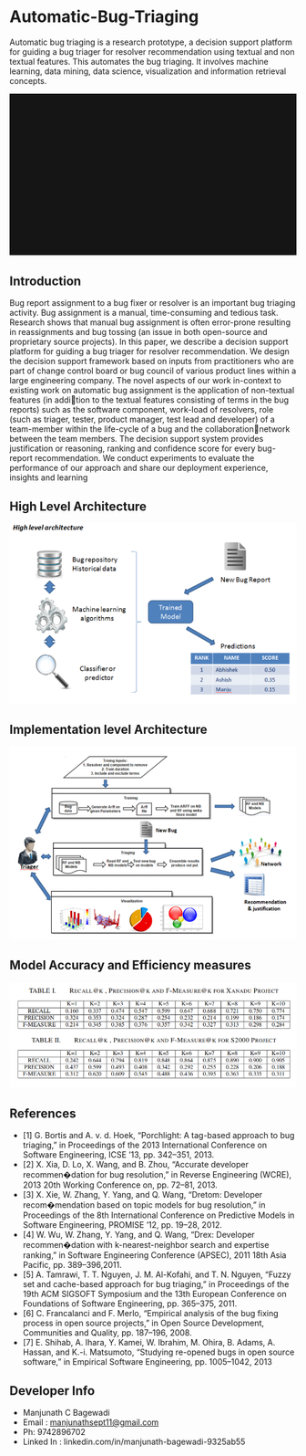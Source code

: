 # Automatic-Bug-Triaging
Automatic bug triaging is a research prototype, a decision support platform for guiding a bug triager for resolver  recommendation using textual and non textual features. This automates the bug triaging. It involves machine learning, data mining,  data science, visualization and information retrieval concepts.

![Automatic Bug Triaging](Images//ABT.gif)

## Introduction
Bug report assignment to a bug fixer or resolver is
an important bug triaging activity. Bug assignment is a manual,
time-consuming and tedious task. Research shows that manual
bug assignment is often error-prone resulting in reassignments
and bug tossing (an issue in both open-source and proprietary
source projects). In this paper, we describe a decision support
platform for guiding a bug triager for resolver recommendation.
We design the decision support framework based on inputs from
practitioners who are part of change control board or bug council
of various product lines within a large engineering company. The
novel aspects of our work in-context to existing work on automatic
bug assignment is the application of non-textual features (in addition to the textual features consisting of terms in the bug reports)
such as the software component, work-load of resolvers, role (such
as triager, tester, product manager, test lead and developer) of a
team-member within the life-cycle of a bug and the collaborationnetwork between the team members. The decision support system
provides justification or reasoning, ranking and confidence score
for every bug-report recommendation. We conduct experiments
to evaluate the performance of our approach and share our
deployment experience, insights and learning

## High Level Architecture
![Automatic Bug Triaging](Images//Arc2.PNG)

## Implementation level Architecture
![Automatic Bug Triaging](Images//Arc1.PNG)

## Model Accuracy and Efficiency measures
![Automatic Bug Triaging](Images//Arc3.PNG)

## References

- [1] G. Bortis and A. v. d. Hoek, “Porchlight: A tag-based approach to
bug triaging,” in Proceedings of the 2013 International Conference on
Software Engineering, ICSE ’13, pp. 342–351, 2013.
- [2] X. Xia, D. Lo, X. Wang, and B. Zhou, “Accurate developer recommen�dation for bug resolution,” in Reverse Engineering (WCRE), 2013 20th
Working Conference on, pp. 72–81, 2013.
- [3] X. Xie, W. Zhang, Y. Yang, and Q. Wang, “Dretom: Developer recom�mendation based on topic models for bug resolution,” in Proceedings
of the 8th International Conference on Predictive Models in Software
Engineering, PROMISE ’12, pp. 19–28, 2012.
- [4] W. Wu, W. Zhang, Y. Yang, and Q. Wang, “Drex: Developer recommen�dation with k-nearest-neighbor search and expertise ranking,” in Software
Engineering Conference (APSEC), 2011 18th Asia Pacific, pp. 389–396,2011.
- [5] A. Tamrawi, T. T. Nguyen, J. M. Al-Kofahi, and T. N. Nguyen, “Fuzzy
set and cache-based approach for bug triaging,” in Proceedings of the
19th ACM SIGSOFT Symposium and the 13th European Conference on
Foundations of Software Engineering, pp. 365–375, 2011.
- [6] C. Francalanci and F. Merlo, “Empirical analysis of the bug fixing process
in open source projects,” in Open Source Development, Communities and
Quality, pp. 187–196, 2008.
- [7] E. Shihab, A. Ihara, Y. Kamei, W. Ibrahim, M. Ohira, B. Adams, A. Hassan, and  K.-i. Matsumoto, “Studying re-opened bugs in open
source software,” in Empirical Software Engineering, pp. 1005–1042,
2013

## Developer Info
- Manjunath C Bagewadi
- Email : manjunathsept11@gmail.com
- Ph: 9742896702
- Linked In : linkedin.com/in/manjunath-bagewadi-9325ab55
 	
 	
 	
 